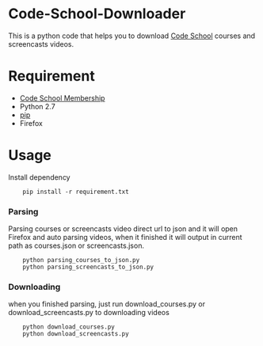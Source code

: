 # Code-School-Downloader
This is a python code that helps you to download [Code School](codeschool.com) courses and screencasts videos.


# Requirement

*   [Code School Membership](https://www.codeschool.com/pricing) 
*   Python 2.7
*   [pip](https://pypi.python.org/pypi/pip) 
*   Firefox


# Usage 
Install dependency 

        pip install -r requirement.txt


### Parsing
Parsing courses or screencasts video direct url to json
and it will open Firefox and auto parsing videos, when it finished it will output in current path as courses.json or screencasts.json.

        python parsing_courses_to_json.py
        python parsing_screencasts_to_json.py


### Downloading
when you finished parsing, just run download_courses.py or download_screencasts.py to downloading videos 


        python download_courses.py
        python download_screencasts.py